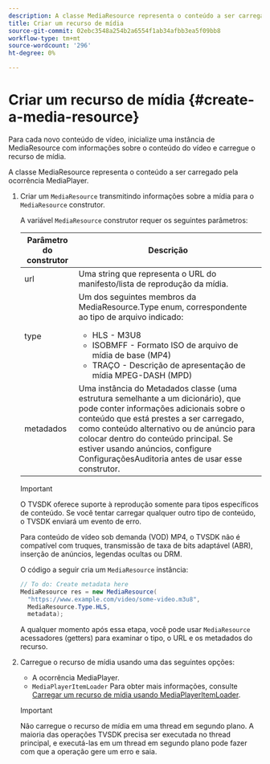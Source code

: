 ```yaml
---
description: A classe MediaResource representa o conteúdo a ser carregado pela ocorrência MediaPlayer.
title: Criar um recurso de mídia
source-git-commit: 02ebc3548a254b2a6554f1ab34afbb3ea5f09bb8
workflow-type: tm+mt
source-wordcount: '296'
ht-degree: 0%

---
```


# Criar um recurso de mídia {#create-a-media-resource}

Para cada novo conteúdo de vídeo, inicialize uma instância de MediaResource com informações sobre o conteúdo do vídeo e carregue o recurso de mídia.

A classe MediaResource representa o conteúdo a ser carregado pela ocorrência MediaPlayer.

1. Criar um `MediaResource` transmitindo informações sobre a mídia para o `MediaResource` construtor.

   A variável `MediaResource` construtor requer os seguintes parâmetros:

   <table id="table_22886D6770FB45E99D35D0B90E6CC302">
      <thead>
      <tr>
      <th colname="col1" class="entry"> Parâmetro do construtor </th>
      <th colname="col2" class="entry"> Descrição </th>
      </tr>
      </thead>
      <tbody>
      <tr>
      <td colname="col1"> <span class="codeph"> url </span> </td>
      <td colname="col2"> Uma string que representa o URL do manifesto/lista de reprodução da mídia. </td>
      </tr>
      <tr>
      <td colname="col1"> <span class="codeph"> type </span> </td>
      <td colname="col2"> Um dos seguintes membros da <span class="codeph"> MediaResource.Type </span> enum, correspondente ao tipo de arquivo indicado:
      <ul id="ul_C286ED3C31364B858A1C9AF3356E9282">
      <li id="li_25B24EF76D8849DE8764539F25E435FA"> <span class="codeph"> HLS </span> - M3U8 </li>
      <li id="li_1344A41B434D49229E392F1AAF9ECA81"> <span class="codeph"> ISOBMFF </span> - Formato ISO de arquivo de mídia de base (MP4) </li>
      <li id="li_92392073B7334916B06B16570C51AC91"> <span class="codeph"> TRAÇO </span> - Descrição de apresentação de mídia MPEG-DASH (MPD) </li>
      </ul> </td>
      </tr>
      <tr>
      <td colname="col1"> <span class="codeph"> metadados </span> </td>
      <td colname="col2"> Uma instância do <span class="codeph"> Metadados </span> classe (uma estrutura semelhante a um dicionário), que pode conter informações adicionais sobre o conteúdo que está prestes a ser carregado, como conteúdo alternativo ou de anúncio para colocar dentro do conteúdo principal. Se estiver usando anúncios, configure <span class="codeph"> ConfiguraçõesAuditoria </span> antes de usar esse construtor. </td>
      </tr>
      </tbody>
   </table>

   >[!IMPORTANT]
   >
   >O TVSDK oferece suporte à reprodução somente para tipos específicos de conteúdo. Se você tentar carregar qualquer outro tipo de conteúdo, o TVSDK enviará um evento de erro.
   >
   >Para conteúdo de vídeo sob demanda (VOD) MP4, o TVSDK não é compatível com truques, transmissão de taxa de bits adaptável (ABR), inserção de anúncios, legendas ocultas ou DRM.

   O código a seguir cria um `MediaResource` instância:

   ```java
   // To do: Create metadata here
   MediaResource res = new MediaResource(
     "https://www.example.com/video/some-video.m3u8",
     MediaResource.Type.HLS,
     metadata);
   ```

   A qualquer momento após essa etapa, você pode usar `MediaResource` acessadores (getters) para examinar o tipo, o URL e os metadados do recurso.

1. Carregue o recurso de mídia usando uma das seguintes opções:

   * A ocorrência MediaPlayer.
   * `MediaPlayerItemLoader` Para obter mais informações, consulte [Carregar um recurso de mídia usando MediaPlayerItemLoader](../../../tvsdk-2.7-for-android/content-playback-options/mediaplayer-initialize-for-video/t-psdk-android-2.7-media-resource-load-using-mediaplayeritemloader.md).

   >[!IMPORTANT]
   >
   >Não carregue o recurso de mídia em uma thread em segundo plano. A maioria das operações TVSDK precisa ser executada no thread principal, e executá-las em um thread em segundo plano pode fazer com que a operação gere um erro e saia.
